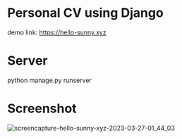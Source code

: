 # Personal CV using Django

demo link: https://hello-sunny.xyz
 
# Server

python manage.py runserver

# Screenshot
![screencapture-hello-sunny-xyz-2023-03-27-01_44_03](https://user-images.githubusercontent.com/59205073/227801193-968c5932-fa29-4c49-886a-3e35d0df7e1a.png)
